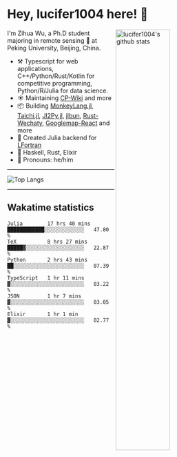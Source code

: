 # Hey, lucifer1004 here! :wave:

<img width="50%" align="right" alt="lucifer1004's github stats" src="https://github-readme-stats.vercel.app/api?username=lucifer1004&show_icons=true">

I'm Zihua Wu, a Ph.D student majoring in remote sensing :satellite: at Peking University, Beijing, China.

- :hammer_and_pick: Typescript for web applications, C++/Python/Rust/Kotlin for competitive programming, Python/R/Julia for data science.
- :sunny: Maintaining [CP-Wiki](https://cp-wiki.vercel.app) and more 
- :package: Building [MonkeyLang.jl](https://github.com/lucifer1004/MonkeyLang.jl), [Taichi.jl](https://github.com/lucifer1004/Taichi.jl), [Jl2Py.jl](https://github.com/lucifer1004/Jl2Py.jl), [jlbun](https://github.com/lucifer1004/jlbun), [Rust-Wechaty](https://github.com/wechaty/rust-wechaty), [Googlemap-React](https://github.com/googlemap-react/googlemap-react) and more
- :sparkler: Created Julia backend for [LFortran](https://github.com/lfortran/lfortran)
- :seedling: Haskell, Rust, Elixir
- :man: Pronouns: he/him

---

![Top Langs](https://github-readme-stats.vercel.app/api/top-langs/?username=lucifer1004&layout=compact)

---

## Wakatime statistics

<!--START_SECTION:waka-->

```text
Julia        17 hrs 40 mins  ████████████░░░░░░░░░░░░░   47.80 %
TeX          8 hrs 27 mins   █████▓░░░░░░░░░░░░░░░░░░░   22.87 %
Python       2 hrs 43 mins   ██░░░░░░░░░░░░░░░░░░░░░░░   07.39 %
TypeScript   1 hr 11 mins    ▓░░░░░░░░░░░░░░░░░░░░░░░░   03.22 %
JSON         1 hr 7 mins     ▓░░░░░░░░░░░░░░░░░░░░░░░░   03.05 %
Elixir       1 hr 1 min      ▓░░░░░░░░░░░░░░░░░░░░░░░░   02.77 %
```

<!--END_SECTION:waka-->
